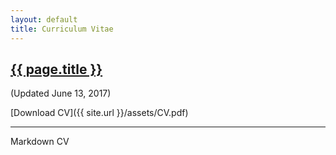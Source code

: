 ```yaml
---
layout: default
title: Curriculum Vitae
---
```


<h2><a href="{{ page.url }}" title="{{ page.title }}" style="color:inherit">{{ page.title }}</a></h2>

(Updated June 13, 2017)

[Download CV]({{ site.url }}/assets/CV.pdf)

---

Markdown CV